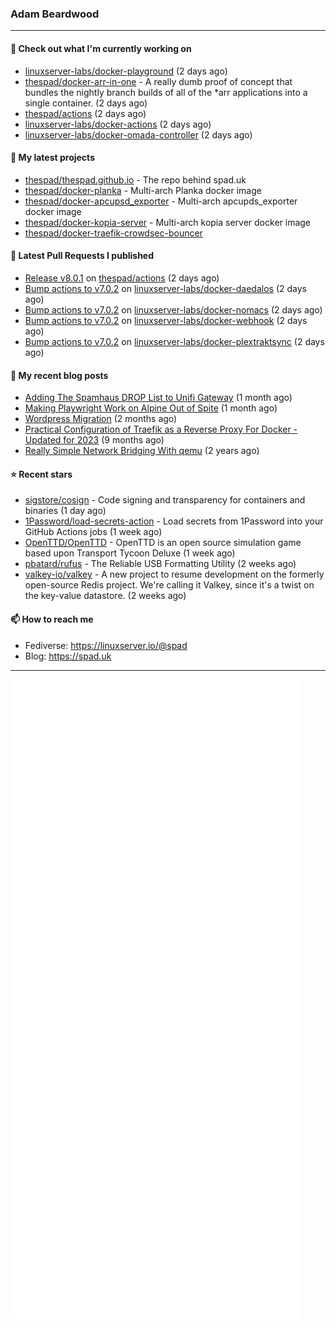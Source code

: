 ### Adam Beardwood
---
#### 👷 Check out what I'm currently working on

- [linuxserver-labs/docker-playground](https://github.com/linuxserver-labs/docker-playground) (2 days ago)
- [thespad/docker-arr-in-one](https://github.com/thespad/docker-arr-in-one) - A really dumb proof of concept that bundles the nightly branch builds of all of the *arr applications into a single container. (2 days ago)
- [thespad/actions](https://github.com/thespad/actions) (2 days ago)
- [linuxserver-labs/docker-actions](https://github.com/linuxserver-labs/docker-actions) (2 days ago)
- [linuxserver-labs/docker-omada-controller](https://github.com/linuxserver-labs/docker-omada-controller) (2 days ago)

#### 🌱 My latest projects

- [thespad/thespad.github.io](https://github.com/thespad/thespad.github.io) - The repo behind spad.uk
- [thespad/docker-planka](https://github.com/thespad/docker-planka) - Multi-arch Planka docker image
- [thespad/docker-apcupsd_exporter](https://github.com/thespad/docker-apcupsd_exporter) - Multi-arch apcupds_exporter docker image
- [thespad/docker-kopia-server](https://github.com/thespad/docker-kopia-server) - Multi-arch kopia server docker image 
- [thespad/docker-traefik-crowdsec-bouncer](https://github.com/thespad/docker-traefik-crowdsec-bouncer)

#### 🔨 Latest Pull Requests I published

- [Release v8.0.1](https://github.com/thespad/actions/pull/103) on [thespad/actions](https://github.com/thespad/actions) (2 days ago)
- [Bump actions to v7.0.2](https://github.com/linuxserver-labs/docker-daedalos/pull/3) on [linuxserver-labs/docker-daedalos](https://github.com/linuxserver-labs/docker-daedalos) (2 days ago)
- [Bump actions to v7.0.2](https://github.com/linuxserver-labs/docker-nomacs/pull/11) on [linuxserver-labs/docker-nomacs](https://github.com/linuxserver-labs/docker-nomacs) (2 days ago)
- [Bump actions to v7.0.2](https://github.com/linuxserver-labs/docker-webhook/pull/3) on [linuxserver-labs/docker-webhook](https://github.com/linuxserver-labs/docker-webhook) (2 days ago)
- [Bump actions to v7.0.2](https://github.com/linuxserver-labs/docker-plextraktsync/pull/11) on [linuxserver-labs/docker-plextraktsync](https://github.com/linuxserver-labs/docker-plextraktsync) (2 days ago)

#### 📜 My recent blog posts

- [Adding The Spamhaus DROP List to Unifi Gateway](https://www.spad.uk/posts/adding-spamhaus-drop-list-to-unifi-gateway/) (1 month ago)
- [Making Playwright Work on Alpine Out of Spite](https://www.spad.uk/posts/making-playwright-work-on-alpine-out-of-spite/) (1 month ago)
- [Wordpress Migration](https://www.spad.uk/posts/wordpress-migration/) (2 months ago)
- [Practical Configuration of Traefik as a Reverse Proxy For Docker - Updated for 2023](https://www.spad.uk/posts/practical-configuration-of-traefik-as-a-reverse-proxy-for-docker-updated-for-2023/) (9 months ago)
- [Really Simple Network Bridging With qemu](https://www.spad.uk/posts/really-simple-network-bridging-with-qemu/) (2 years ago)

#### ⭐ Recent stars

- [sigstore/cosign](https://github.com/sigstore/cosign) - Code signing and transparency for containers and binaries (1 day ago)
- [1Password/load-secrets-action](https://github.com/1Password/load-secrets-action) - Load secrets from 1Password into your GitHub Actions jobs (1 week ago)
- [OpenTTD/OpenTTD](https://github.com/OpenTTD/OpenTTD) - OpenTTD is an open source simulation game based upon Transport Tycoon Deluxe (1 week ago)
- [pbatard/rufus](https://github.com/pbatard/rufus) - The Reliable USB Formatting Utility (2 weeks ago)
- [valkey-io/valkey](https://github.com/valkey-io/valkey) - A new project to resume development on the formerly open-source Redis project. We&#39;re calling it Valkey, since it&#39;s a twist on the key-value datastore. (2 weeks ago)

#### 📫 How to reach me
- Fediverse: https://linuxserver.io/@spad
- Blog: https://spad.uk
---
<img src="https://raw.githubusercontent.com/thespad/thespad/main/github-metrics.svg">
